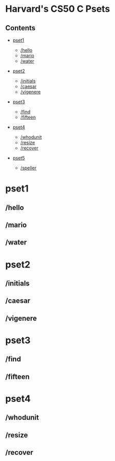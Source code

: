 Harvard's CS50 C Psets
======================

Contents
--------
* [pset1](#pset1)
  * [/hello](#/hello)
  * [/mario](#/mario)
  * [/water](#/water)
  
* [pset2](#pset2)
  * [/initials](#/initials)
  * [/caesar](#/caesar)
  * [/vigenere](#/vigenere)
  
* [pset3](#pset3)
  * [/find](#/find)
  * [/fifteen](#/fifteen)
  
* [pset4](#pset4)
  * [/whodunit](#/whodunit)
  * [/resize](#/resize)
  * [/recover](#/recover)
  
* [pset5](#pset5)
  * [/speller](#speller)

  
  
pset1
=====
  /hello
  ------
  
  /mario
  ------
  
  /water
  ------
  
pset2
=====
  /initials
  ---------
  
  /caesar
  -------
  
  /vigenere
  ---------
  
pset3
=====
  /find
  ------
  
  /fifteen
  --------
  
pset4
=====
  /whodunit
  ---------
  
  /resize
  -------
  
  /recover
  --------
  
